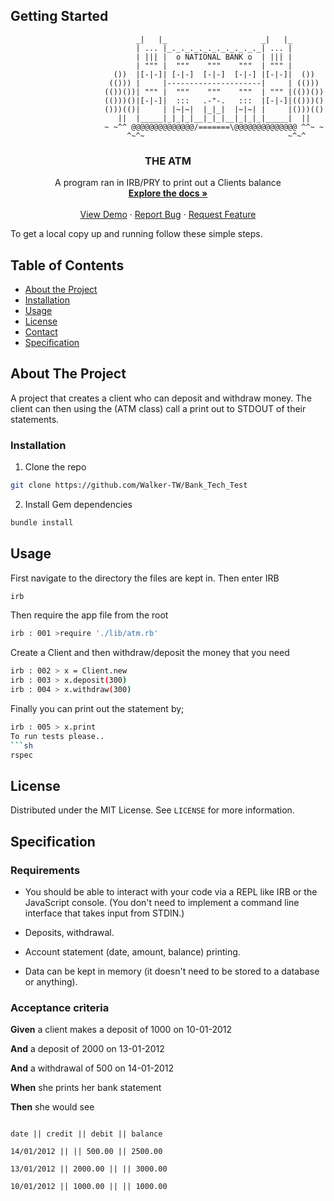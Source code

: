 ## Getting Started

<!-- PROJECT LOGO -->

						        _|   |_                     _|   |_
						        | ... |_._._._._._._._._._._| ... |
						        | ||| |  o NATIONAL BANK o  | ||| |
						        | """ |  """    """    """  | """ |
						   ())  |[-|-]| [-|-]  [-|-]  [-|-] |[-|-]|  ())
						  (())) |     |---------------------|     | (()))
						 (())())| """ |  """    """    """  | """ |(())())
						 (()))()|[-|-]|  :::   .-"-.   :::  |[-|-]|(()))()
						 ()))(()|     | |~|~|  |_|_|  |~|~| |     |()))(()
						    ||  |_____|_|_|_|__|_|_|__|_|_|_|_____|  ||
						 ~ ~^^ @@@@@@@@@@@@@@/=======\@@@@@@@@@@@@@@ ^^~ ~
						      ^~^~                                ~^~^
<p>
  <h3 align="center">THE ATM</h3>

  <p align="center">
    A program ran in IRB/PRY to print out a Clients balance
    <br />
    <a href="https://github.com/Walker-TW/Bank_Tech_Test"><strong>Explore the docs »</strong></a>
    <br />
    <br />
    <a href="https://github.com/Walker-TW/Bank_Tech_Test">View Demo</a>
    ·
    <a href="https://github.com/Walker-TW/Bank_Tech_Test/issues">Report Bug</a>
    ·
    <a href="https://github.com/Walker-TW/Bank_Tech_Test/issues">Request Feature</a>
  </p>
</p>
  

To get a local copy up and running follow these simple steps.

 <!-- TABLE OF CONTENTS -->
## Table of Contents

* [About the Project](#about-the-project)
* [Installation](#installation)
* [Usage](#usage)
* [License](#license)
* [Contact](#contact)
* [Specification](#specification)


<!-- ABOUT THE PROJECT -->
## About The Project

A project that creates a client who can deposit and withdraw money. The client can then using the (ATM class) call a print out to STDOUT of their statements.

### Installation
 
1. Clone the repo
```sh
git clone https://github.com/Walker-TW/Bank_Tech_Test
```
2. Install Gem dependencies
```sh
bundle install
```


<!-- USAGE EXAMPLES -->
## Usage

First navigate to the directory the files are kept in. Then enter IRB
```sh
irb
```
Then require the app file from the root
```sh
irb : 001 >require './lib/atm.rb'
```
Create a Client and then withdraw/deposit the money that you need
```sh
irb : 002 > x = Client.new
irb : 003 > x.deposit(300)
irb : 004 > x.withdraw(300)
```
Finally you can print out the statement by;
```sh
irb : 005 > x.print
To run tests please..
```sh
rspec
```
## License

Distributed under the MIT License. See `LICENSE` for more information.

  

## Specification

  
### Requirements


* You should be able to interact with your code via a REPL like IRB or the JavaScript console. (You don't need to implement a command line interface that takes input from STDIN.)

* Deposits, withdrawal.

* Account statement (date, amount, balance) printing.

* Data can be kept in memory (it doesn't need to be stored to a database or anything).

  

### Acceptance criteria

  

**Given** a client makes a deposit of 1000 on 10-01-2012

**And** a deposit of 2000 on 13-01-2012

**And** a withdrawal of 500 on 14-01-2012

**When** she prints her bank statement

**Then** she would see

  

```

date || credit || debit || balance

14/01/2012 || || 500.00 || 2500.00

13/01/2012 || 2000.00 || || 3000.00

10/01/2012 || 1000.00 || || 1000.00

```